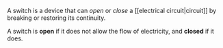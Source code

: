 A switch is a device that can *open* or *close* a [[electrical circuit|circuit]] by breaking or restoring its continuity. 

A switch is **open** if it does not allow the flow of electricity, and **closed** if it does.